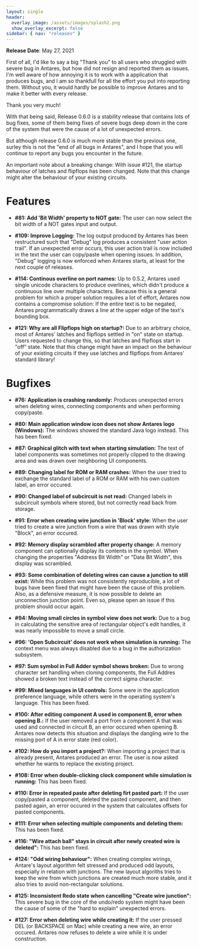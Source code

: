 ```yaml
---
layout: single
header:
  overlay_image: /assets/images/splash2.png
  show_overlay_excerpt: false
sidebar: { nav: "releases" }
---
```


**Release Date**: May 27, 2021

First of all, I'd like to say a big "Thank you" to all users who struggled
with severe bug in Antares, but how did not resign and reported them as
issues. I'm well aware of how annoying it is to work with a application
that produces bugs, and I am so thankfull for all the effort you put into
reporting them. Without you, it would hardly be possible to improve Antares
and to make it better with every release.

Thank you very much!

With that being said, Release 0.6.0 is a stability release that contains
lots of bug fixes, some of them being fixes of severe bugs deep down in
the core of the system that were the cause of a lot of unexpected errors.

But although release 0.6.0 is much more stable than the previous one,
surley this is not the "end of all bugs in Antares", and I hope that you
will continue to report any bugs you encounter in the future.

An important note about a breaking change: With issue #121, the startup
behaviour of latches and flipflops has been changed. Note that this change
might alter the behaviour of your existing circuits.

# Features

* **#81: Add 'Bit Width' property to NOT gate:** The user can now select
the bit width of a NOT gates input and output.

* **#109: Improve Logging:** The log output produced by Antares has been
restructured such that "Debug" log produces a consistent "user action trail".
If an unexpected error occurs, this user action trail is now included in
the text the user can copy/paste when opening issues. In addition, "Debug"
logging is now enforced when Antares starts, at least for the next couple
of releases.

* **#114: Continous overline on port names:** Up to 0.5.2, Antares used single
unicode characters to produce overlines, which didn't produce a continuous line
over multiple characters. Because this is a general problem for which a
proper solution requires a lot of effort, Antares now contains a compromise solution:
If the entire text is to be negated, Antares programmatically draws a line at the
upper edge of the text's bounding box.

* **#121: Why are all Flipflops high on startup?:** Due to an arbitrary choice,
most of Antares' latches and flipflops settled in "on" state on startup. Users
requested to change this, so that latches and flipflops start in "off" state.
Note that this change might have an impact on the behaviour of your existing circuits
if they use latches and flipflops from Antares' standard library!

# Bugfixes

* **#76: Application is crashing randomly:** Produces unexpected errors
when deleting wires, connecting components and when performing copy/paste.

* **#80: Main application window icon does not show Antares logo (Windows):**
The windows showed the standard Java logo instead. This has been fixed.

* **#87: Graphical glitch with text when starting simulation:** The text of
label components was sometimes not properly clipped to the drawing area and
was drawn over neighboring UI components.

* **#89: Changing label for ROM or RAM crashes:** When the user tried to
exchange the standard label of a ROM or RAM with his own custom label, an
error occured.

* **#90: Changed label of subcircuit is not read:** Changed labels in
subcircuit symbols where stored, but not correctly read back from storage.

* **#91: Error when creating wire junction in 'Block' style:** When the user
tried to create a wire junction from a wire that was drawn with style "Block",
an error occured.

* **#92: Memory display scrambled after property change:** A memory component
can optionally display its contents in the symbol. When changing the properties
"Address Bit Width" or "Data Bit Width", this display was scrambled.

* **#93: Some combination of deleting wires can cause a junction to still exist:**
While this problem was not consistently reproducible, a lot of bugs have been fixed
that might have been the cause of this problem. Also, as a defensive measure,
it is now possible to delete an unconnection junction point. Even so, please
open an issue if this problem should occur again.

* **#94: Moving small circles in symbol view does not work:** Due to a bug
in calculating the sensitive area of rectangular object's edit handles, it was
nearly impossible to move a small circle.

* **#96: 'Open Subcircuit' does not work when simulation is running:** The
context menu was always disabled due to a bug in the authorization subsystem.

* **#97: Sum symbol in Full Adder symbol shows broken:** Due to wrong
character set handling when cloning components, the Full Addres showed a
broken text instead of the correct sigma character.

* **#99: Mixed languages in UI controls:** Some were in the application
preference language, while others were in the operating system's language. This
has been fixed.

* **#100: After editing component A used in component B, error when opening B.:**
If the user removed a port from a component A that was used and connected in
circuit B, an error occured when opening B. Antares now detects this situation
and displays the dangling wire to the missing port of A in error state (red color).

* **#102: How do you import a project?:** When importing a project that
is already present, Antares produced an error. The user is now asked whether
he wants to replace the existing project.

* **#108: Error when double-clicking clock component while simulation is running:**
This has been fixed.

* **#110: Error in repeated paste after deleting firt pasted part:** If the
user copy/pasted a component, deleted the pasted component, and then pasted
again, an error occured in the system that calculates offsets for pasted components.

* **#111: Error when selecting multiple components and deleting them:** This has
  been fixed.

* **#116: "Wire attach ball" stays in circuit after newly created wire is deleted":**
This has been fixed.

* **#124: "Odd wiring behaviour":** When creating complex wirings, Antare's layout
algorithm felt stressed and produced odd layouts, especially in relation with
junctions. The new layout algoriths tries to keep the wire from which junctions are
created much more stable, and it also tries to avoid non-rectangular solutions.

* **#125: Inconsistent Redo state when cancelling "Create wire junction":** This
severe bug in the core of the undo/redo system might have been the cause of some
of the "hard to explain" unexpected errors.

* **#127: Error when deleting wire while creating it:** If the user pressed
DEL (or BACKSPACE on Mac) while creating a new wire, an error occured. Antares
now refuses to delete a wire while it is under construction.
